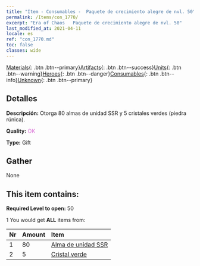 ```yaml
---
title: "Item - Consumables -  Paquete de crecimiento alegre de nvl. 50"
permalink: /Items/con_1770/
excerpt: "Era of Chaos   Paquete de crecimiento alegre de nvl. 50"
last_modified_at: 2021-04-11
locale: es
ref: "con_1770.md"
toc: false
classes: wide
---
```

 [Materials](/es/Items/){: .btn .btn--primary}[Artifacts](/es/Items/Artifacts/){: .btn .btn--success}[Units](/es/Items/Units/){: .btn .btn--warning}[Heroes](/es/Items/Heroes/){: .btn .btn--danger}[Consumables](/es/Items/Consumables/){: .btn .btn--info}[Unknown](/es/Items/Unknown/){: .btn .btn--primary}

## Detalles
 **Descripción:** Otorga 80 almas de unidad SSR y 5 cristales verdes (piedra rúnica).

 **Quality:** <span style="color: #DA70D6">OK</span>

 **Type:** Gift

## Gather

  None

## This item contains:

 **Required Level to open:** 50

 1 You would get **ALL** items  from:

  | Nr | Amount |     Item    |
  |:---|:-------|:------------|
  | 1 | 80 | [Alma de unidad SSR](/es/Items/con_535/) | 
  | 2 | 5 | [Cristal verde](/es/Items/con_711/) | 
